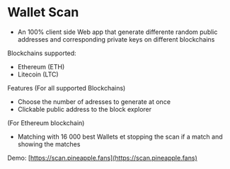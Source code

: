 # Wallet Scan

- An 100% client side Web app that generate differente random public addresses and corresponding private keys on different blockchains

Blockchains supported:
  - Ethereum (ETH)
  - Litecoin (LTC)

Features
  (For all supported Blockchains)
  - Choose the number of adresses to generate at once
  - Clickable public address to the block explorer
  
  (For Ethereum blockchain)
  - Matching with 16 000 best Wallets et stopping the scan if a match and showing the matches

Demo: [https://scan.pineapple.fans](https://scan.pineapple.fans)
